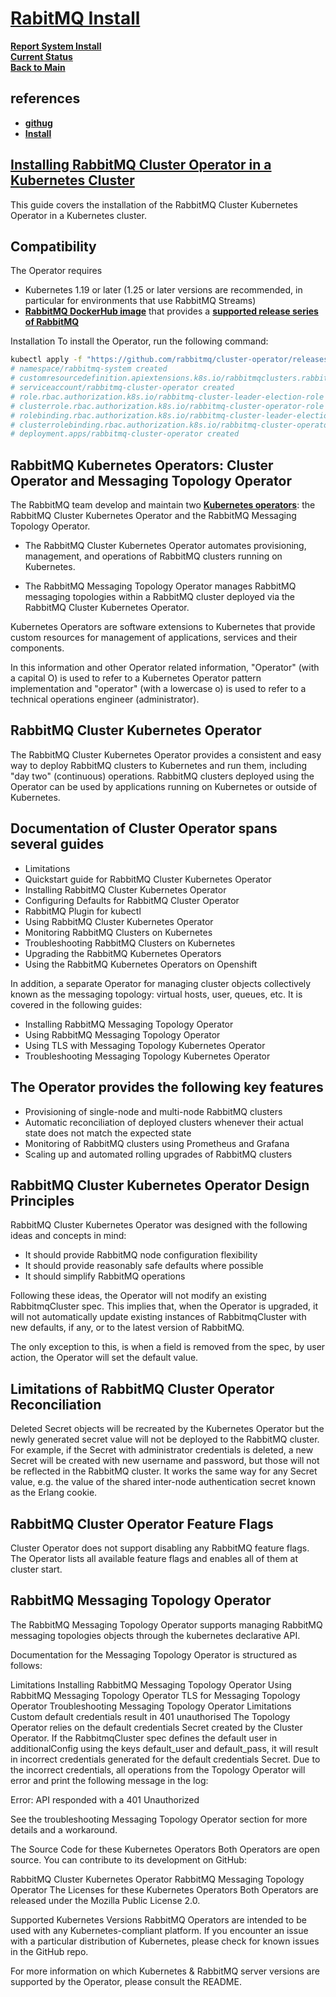 # **[RabitMQ Install](https://www.rabbitmq.com/kubernetes/operator/operator-overview)**

**[Report System Install](./report-system-install.md)**\
**[Current Status](../development/status/weekly/current_status.md)**\
**[Back to Main](../README.md)**

## references

- **[githug](https://github.com/rabbitmq/cluster-operator)**
- **[Install](https://www.rabbitmq.com/kubernetes/operator/install-operator)**

## **[Installing RabbitMQ Cluster Operator in a Kubernetes Cluster](https://www.rabbitmq.com/kubernetes/operator/install-operator)**

This guide covers the installation of the RabbitMQ Cluster Kubernetes Operator in a Kubernetes cluster.

## Compatibility

The Operator requires

- Kubernetes 1.19 or later (1.25 or later versions are recommended, in particular for environments that use RabbitMQ Streams)
- **[RabbitMQ DockerHub image](https://hub.docker.com/_/rabbitmq)** that provides a **[supported release series of RabbitMQ](https://www.rabbitmq.com/release-information)**

Installation
To install the Operator, run the following command:

```bash
kubectl apply -f "https://github.com/rabbitmq/cluster-operator/releases/latest/download/cluster-operator.yml"
# namespace/rabbitmq-system created
# customresourcedefinition.apiextensions.k8s.io/rabbitmqclusters.rabbitmq.com created
# serviceaccount/rabbitmq-cluster-operator created
# role.rbac.authorization.k8s.io/rabbitmq-cluster-leader-election-role created
# clusterrole.rbac.authorization.k8s.io/rabbitmq-cluster-operator-role created
# rolebinding.rbac.authorization.k8s.io/rabbitmq-cluster-leader-election-rolebinding created
# clusterrolebinding.rbac.authorization.k8s.io/rabbitmq-cluster-operator-rolebinding created
# deployment.apps/rabbitmq-cluster-operator created
```

## RabbitMQ Kubernetes Operators: Cluster Operator and Messaging Topology Operator

The RabbitMQ team develop and maintain two **[Kubernetes operators](https://kubernetes.io/docs/concepts/extend-kubernetes/operator/)**: the RabbitMQ Cluster Kubernetes Operator and the RabbitMQ Messaging Topology Operator.

- The RabbitMQ Cluster Kubernetes Operator automates provisioning, management, and operations of RabbitMQ clusters running on Kubernetes.

- The RabbitMQ Messaging Topology Operator manages RabbitMQ messaging topologies within a RabbitMQ cluster deployed via the RabbitMQ Cluster Kubernetes Operator.

Kubernetes Operators are software extensions to Kubernetes that provide custom resources for management of applications, services and their components.

In this information and other Operator related information, "Operator" (with a capital O) is used to refer to a Kubernetes Operator pattern implementation and "operator" (with a lowercase o) is used to refer to a technical operations engineer (administrator).

## RabbitMQ Cluster Kubernetes Operator

The RabbitMQ Cluster Kubernetes Operator provides a consistent and easy way to deploy RabbitMQ clusters to Kubernetes and run them, including "day two" (continuous) operations. RabbitMQ clusters deployed using the Operator can be used by applications running on Kubernetes or outside of Kubernetes.

## Documentation of Cluster Operator spans several guides

- Limitations
- Quickstart guide for RabbitMQ Cluster Kubernetes Operator
- Installing RabbitMQ Cluster Kubernetes Operator
- Configuring Defaults for RabbitMQ Cluster Operator
- RabbitMQ Plugin for kubectl
- Using RabbitMQ Cluster Kubernetes Operator
- Monitoring RabbitMQ Clusters on Kubernetes
- Troubleshooting RabbitMQ Clusters on Kubernetes
- Upgrading the RabbitMQ Kubernetes Operators
- Using the RabbitMQ Kubernetes Operators on Openshift

In addition, a separate Operator for managing cluster objects collectively known as the messaging topology: virtual hosts, user, queues, etc. It is covered in the following guides:

- Installing RabbitMQ Messaging Topology Operator
- Using RabbitMQ Messaging Topology Operator
- Using TLS with Messaging Topology Kubernetes Operator
- Troubleshooting Messaging Topology Kubernetes Operator

## The Operator provides the following key features

- Provisioning of single-node and multi-node RabbitMQ clusters
- Automatic reconciliation of deployed clusters whenever their actual state does not match the expected state
- Monitoring of RabbitMQ clusters using Prometheus and Grafana
- Scaling up and automated rolling upgrades of RabbitMQ clusters

## RabbitMQ Cluster Kubernetes Operator Design Principles

RabbitMQ Cluster Kubernetes Operator was designed with the following ideas and concepts in mind:

- It should provide RabbitMQ node configuration flexibility
- It should provide reasonably safe defaults where possible
- It should simplify RabbitMQ operations

Following these ideas, the Operator will not modify an existing RabbitmqCluster spec. This implies that, when the Operator is upgraded, it will not automatically update existing instances of RabbitmqCluster with new defaults, if any, or to the latest version of RabbitMQ.

The only exception to this, is when a field is removed from the spec, by user action, the Operator will set the default value.

## Limitations of RabbitMQ Cluster Operator Reconciliation

Deleted Secret objects will be recreated by the Kubernetes Operator but the newly generated secret value will not be deployed to the RabbitMQ cluster. For example, if the Secret with administrator credentials is deleted, a new Secret will be created with new username and password, but those will not be reflected in the RabbitMQ cluster. It works the same way for any Secret value, e.g. the value of the shared inter-node authentication secret known as the Erlang cookie.

## RabbitMQ Cluster Operator Feature Flags

Cluster Operator does not support disabling any RabbitMQ feature flags. The Operator lists all available feature flags and enables all of them at cluster start.

## RabbitMQ Messaging Topology Operator

The RabbitMQ Messaging Topology Operator supports managing RabbitMQ messaging topologies objects through the kubernetes declarative API.

Documentation for the Messaging Topology Operator is structured as follows:

Limitations
Installing RabbitMQ Messaging Topology Operator
Using RabbitMQ Messaging Topology Operator
TLS for Messaging Topology Operator
Troubleshooting Messaging Topology Operator
Limitations
Custom default credentials result in 401 unauthorised
The Topology Operator relies on the default credentials Secret created by the Cluster Operator. If the RabbitmqCluster spec defines the default user in additionalConfig using the keys default_user and default_pass, it will result in incorrect credentials generated for the default credentials Secret. Due to the incorrect credentials, all operations from the Topology Operator will error and print the following message in the log:

Error: API responded with a 401 Unauthorized

See the troubleshooting Messaging Topology Operator section for more details and a workaround.

The Source Code for these Kubernetes Operators
Both Operators are open source. You can contribute to its development on GitHub:

RabbitMQ Cluster Kubernetes Operator
RabbitMQ Messaging Topology Operator
The Licenses for these Kubernetes Operators
Both Operators are released under the Mozilla Public License 2.0.

Supported Kubernetes Versions
RabbitMQ Operators are intended to be used with any Kubernetes-compliant platform. If you encounter an issue with a particular distribution of Kubernetes, please check for known issues in the GitHub repo.

For more information on which Kubernetes & RabbitMQ server versions are supported by the Operator, please consult the README.

